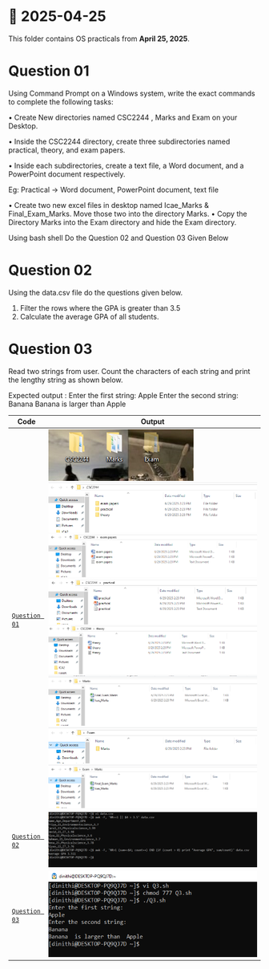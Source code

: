 # 📅 2025-04-25

This folder contains OS practicals from **April 25, 2025**.

# Question 01

Using Command Prompt on a Windows system, write the exact commands to complete the following tasks:

• Create New directories named CSC2244 , Marks and Exam on your Desktop.

• Inside the CSC2244 directory, create three subdirectories named practical, theory, and exam papers.

• Inside each subdirectories, create a text file, a Word document, and a PowerPoint document respectively.

Eg:
Practical → Word document, PowerPoint document, text file

• Create two new excel files in desktop named Icae_Marks & Final_Exam_Marks. Move those two into the directory Marks.
• Copy the Directory Marks into the Exam directory and hide the Exam directory.

Using bash shell Do the Question 02 and Question 03 Given Below

# Question 02

Using the data.csv file do the questions given below.

1) Filter the rows where the GPA is greater than 3.5
2) Calculate the average GPA of all students.

# Question 03

Read two strings from user.
Count the characters of each string and print the lengthy string as shown below.

Expected output :
Enter the first string:
Apple
Enter the second string:
Banana
Banana is larger than Apple

| Code  | Output |
|------|------|
| [`Question 01`](./Codes/answer1.txt)  |   ![01](./Outputs/1.png) ![02](./Outputs/2.png) ![03](./Outputs/3.png) ![04](./Outputs/4.png) ![05](./Outputs/5.png) ![06](./Outputs/6.png) ![07](./Outputs/7.png) ![08](./Outputs/8.png)|
| [`Question 02`](./Codes/answer2.txt)  |  ![09](./Outputs/9.png)|
| [`Question 03`](./Codes/answer3.txt)  |  ![10](./Outputs/10.png)|

